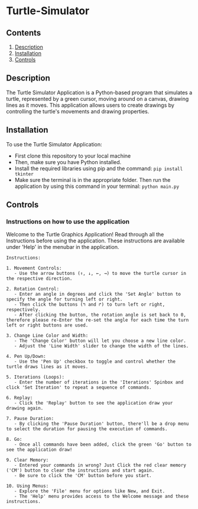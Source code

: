 # Turtle-Simulator

## Contents

1. [Description](#description)
2. [Installation](#installation)
3. [Controls](#controls)

<!-- SECTION 1 -->
## Description
The Turtle Simulator Application is a Python-based program that simulates a turtle, represented by a green cursor, moving around on a canvas, drawing lines as it moves. This application allows users to create drawings by controlling the turtle's movements and drawing properties.

<!-- SECTION 2 -->
## Installation
To use the Turtle Simulator Application: 

- First clone this repository to your local machine
- Then, make sure you have Python installed.
- Install the required libraries using pip and the command: `pip install tkinter`
- Make sure the terminal is in the appropriate folder. Then run the application by using this command in your terminal: `python main.py`

<!-- SECTION 3 -->
## Controls

### Instructions on how to use the application

Welcome to the Turtle Graphics Application! Read through all the Instructions before using the application. These instructions are available under 'Help' in the menubar in the application. 

    Instructions:
    
    1. Movement Controls:
       - Use the arrow buttons (↑, ↓, ←, →) to move the turtle cursor in the respective direction.
    
    2. Rotation Control:
       - Enter an angle in degrees and click the 'Set Angle' button to specify the angle for turning left or right.
       - Then click the buttons (↰ and ↱) to turn left or right, respectively.
       - After clicking the button, the rotation angle is set back to 0, therefore please re-Enter the re-set the angle for each time the turn left or right buttons are used. 

    3. Change Line Color and Width:
       - The 'Change Color' button will let you choose a new line color.
       - Adjust the 'Line Width' slider to change the width of the lines.

    4. Pen Up/Down:
       - Use the 'Pen Up' checkbox to toggle and control whether the turtle draws lines as it moves.

    5. Iterations (Loops):
       - Enter the number of iterations in the 'Iterations' Spinbox and click 'Set Iteration' to repeat a sequence of commands.

    6. Replay:
       - Click the 'Replay' button to see the application draw your drawing again.

    7. Pause Duration:
       - By clicking the 'Pause Duration' button, there'll be a drop menu to select the duration for pausing the execution of commands.

    8. Go:
       - Once all commands have been added, click the green 'Go' button to see the application draw!
    
    9. Clear Memory:
       - Entered your commands in wrong? Just Click the red clear memory ('CM') button to clear the instructions and start again.
       - Be sure to click the 'CM' button before you start. 

    10. Using Menus:
       - Explore the 'File' menu for options like New, and Exit.
       - The 'Help' menu provides access to the Welcome message and these instructions.


